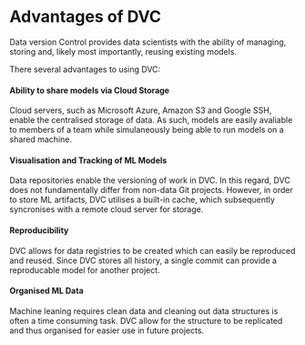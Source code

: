 # Advantages of DVC

Data version Control provides data scientists with the ability of managing, storing and, likely most importantly, reusing existing models. 

There several advantages to using DVC: 

#### Ability to share models via Cloud Storage


Cloud servers, such as Microsoft Azure, Amazon S3 and Google SSH, enable the centralised storage of data. 
As such, models are easily avaliable to members of a team while simulaneously being able to run models on a shared machine. 

#### Visualisation and Tracking of ML Models

Data repositories enable the versioning of work in DVC. In this regard, DVC does not fundamentally differ from non-data Git projects. 
However, in order to store ML artifacts, DVC utilises a built-in cache, which subsequently syncronises with a remote cloud server for storage.

#### Reproducibility

DVC allows for data registries to be created which can easily be reproduced and reused. 
Since DVC stores all history, a single commit can provide a reproducable model for another project. 

#### Organised ML Data

Machine leaning requires clean data and cleaning out data structures is often a time consuming task. 
DVC allow for the structure to be replicated and thus organised for easier use in future projects. 







